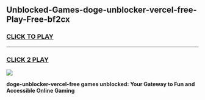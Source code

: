 
## Unblocked-Games-doge-unblocker-vercel-free-Play-Free-bf2cx
<h3>
<a href="https://premium76.site?title=doge-unblocker-vercel-free&ref=10A">CLICK TO PLAY</a></h3>
<hr>

<h3>
<a href="https://premium76.site?title=doge-unblocker-vercel-free&ref=10A">CLICK 2 PLAY</a>
  
</h3>

<a href="https://premium76.site?title=doge-unblocker-vercel-free&ref=10A"><img src="https://clearcache.store/games.png"></a>


**doge-unblocker-vercel-free games unblocked: Your Gateway to Fun and Accessible Online Gaming**
